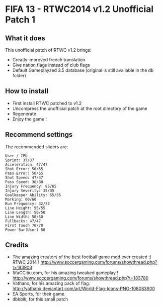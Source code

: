 # FIFA 13 - RTWC2014 v1.2 Unofficial Patch 1

## What it does
This unofficial patch of RTWC v1.2 brings:
- Greatly improved french translation
- Give nation flags instead of club flags
- Default Gameplayzed 3.5 database (original is still available in the db folder)

## How to install
- First install RTWC patched to v1.2
- Uncompress the unofficial patch at the root directory of the game
- Regenerate
- Enjoy the game !

## Recommend settings
The recommended sliders are:

    User / CPU
    Sprint: 37/37
    Acceleration: 47/47
    Shot Error: 50/55
    Pass Error: 50/55
    Shot Speed: 47/47
    Pass Speed: 38/38
    Injury Frequency: 85/85
    Injury Severity: 35/35
    Goalkeeper Ability: 55/55
    Marking: 60/60
    Run Frequency: 32/32
    Line Height: 55/55
    Line Length: 50/50
    Line Width: 50/50
    Fullbacks: 47/47
    First Touch 70/70
    Power Bar(User) 50
  

## Credits
- The amazing creators of the best football game mod ever created :) RTWC 2014 ! http://www.soccergaming.com/forums/showthread.php?t=183903
- fifaCCitiu.com, for his amazing tweaked gameplay ! http://www.soccergaming.com/forums/showthread.php?t=183780
- Vathanx, for his amazing pack of flag: http://vathanx.deviantart.com/art/World-Flag-Icons-PNG-108083900
- EA Sports, for their game.
- dbkblk, for this small patch
